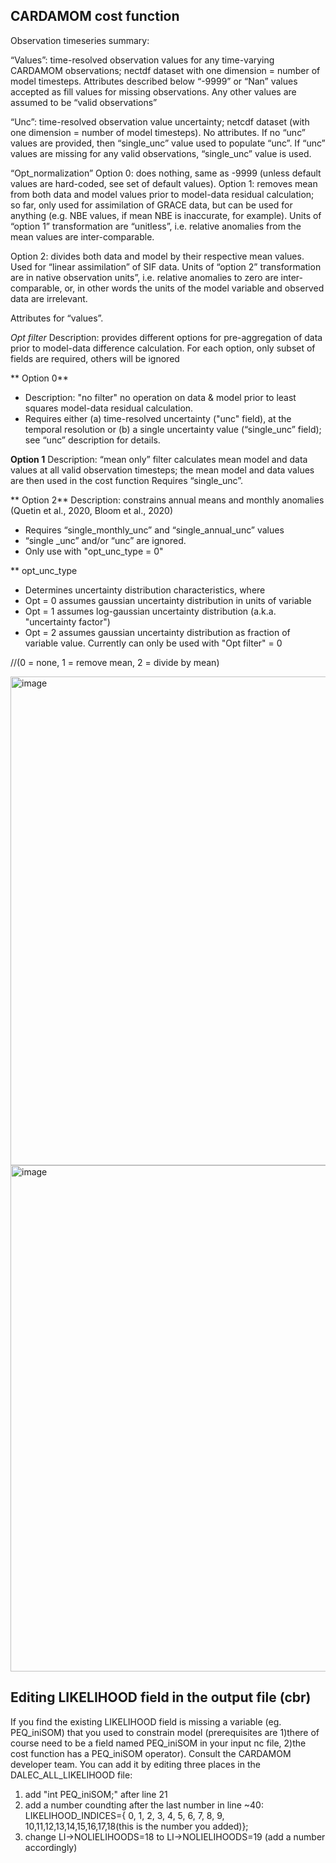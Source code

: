 

## CARDAMOM cost function <a name="cardamom-cost-function"/>
 
Observation timeseries summary:

“Values”: 
time-resolved observation values for any time-varying CARDAMOM observations; 
nectdf dataset with one dimension = number of model timesteps. 
Attributes described below
“-9999” or “Nan” values accepted as fill values for missing observations. 
Any other values are assumed to be “valid observations” 

“Unc”:
 time-resolved observation value uncertainty; 
netcdf dataset (with one dimension = number of model timesteps). 
No attributes. 
If no “unc” values are provided, then “single_unc” value used to populate “unc”.
If “unc” values are missing for any valid observations, “single_unc” value is used.


“Opt_normalization” 
Option 0: does nothing, same as -9999 (unless default values are hard-coded, see set of default values).
Option 1: removes mean from both data and model values prior to model-data residual calculation; so far, only used for assimilation of GRACE data, but can be used for anything (e.g. NBE values, if mean NBE is inaccurate, for example). Units of “option 1” transformation are “unitless”, i.e. relative anomalies from the mean values are inter-comparable. 

Option 2: divides both data and model by their respective mean values. Used for “linear assimilation” of SIF data. Units of “option 2” transformation are in native observation units”, i.e. relative anomalies to zero are inter-comparable, or, in other words the units of the model variable and observed data are irrelevant. 


Attributes for “values”.


 *Opt filter*
 Description: provides different options for pre-aggregation of data prior to model-data difference calculation. For each option, only subset of fields are required, others will be ignored
 
** Option 0**
 - Description: "no filter" no operation on data & model prior to least squares model-data residual calculation.
 - Requires either (a) time-resolved uncertainty ("unc" field), at the temporal resolution or (b) a single uncertainty value (“single_unc” field); see “unc” description for details.


**Option 1**
Description: “mean only” filter calculates mean model and data values at all valid observation timesteps; the mean model and data values are then used in the cost function
Requires “single_unc”.

** Option 2**
Description: constrains annual means and monthly anomalies (Quetin et al., 2020, Bloom et al., 2020)
- Requires “single_monthly_unc” and “single_annual_unc” values
- “single _unc” and/or “unc” are ignored.
- Only use with "opt_unc_type = 0"
 
 
** opt_unc_type
 - Determines uncertainty distribution characteristics, where
 - Opt = 0 assumes gaussian uncertainty distribution in units of variable
 - Opt = 1 assumes log-gaussian uncertainty distribution (a.k.a. "uncertainty factor")
 - Opt = 2 assumes gaussian uncertainty distribution as fraction of variable value.
   Currently can only be used with "Opt filter" = 0
 
 
 //(0 = none, 1 = remove mean, 2 = divide by mean)
 
 
 <img width="782" alt="image" src="https://user-images.githubusercontent.com/23563444/160677023-99e0b654-e69d-49ae-96d2-caaa42d95ccc.png">
 
 
 <img width="810" alt="image" src="https://user-images.githubusercontent.com/23563444/170361246-82ad29e5-fb9f-4efb-85a5-959576a64d27.png">

 
## Editing LIKELIHOOD field in the output file (cbr)

If you find the existing LIKELIHOOD field is missing a variable (eg. PEQ_iniSOM) that you used to constrain model (prerequisites are 1)there of course need to be a field named PEQ_iniSOM in your input nc file, 2)the cost function has a PEQ_iniSOM operator). Consult the CARDAMOM developer team. You can add it by editing three places in the DALEC_ALL_LIKELIHOOD file:

1) add "int PEQ_iniSOM;" after line 21
2) add a number coundting after the last number in line ~40: LIKELIHOOD_INDICES={
     0, 1, 2, 3, 4, 5, 6, 7, 8, 9,
    10,11,12,13,14,15,16,17,18(this is the number you added)};
3) change LI->NOLIELIHOODS=18 to LI->NOLIELIHOODS=19 (add a number accordingly)
